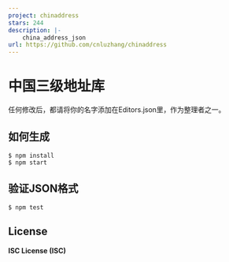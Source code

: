 ```yaml
---
project: chinaddress
stars: 244
description: |-
    china_address_json
url: https://github.com/cnluzhang/chinaddress
---
```


中国三级地址库
===========
任何修改后，都请将你的名字添加在Editors.json里，作为整理者之一。

## 如何生成
```
$ npm install
$ npm start
```

## 验证JSON格式
```
$ npm test
```

## License
**ISC License (ISC)**

